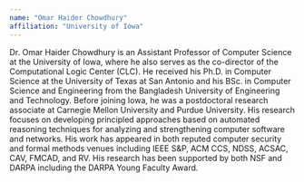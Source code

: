 ```yaml
---
name: "Omar Haider Chowdhury"
affiliation: "University of Iowa"
---
```


Dr. Omar Haider Chowdhury is an Assistant Professor of Computer Science at the University of Iowa, where he also serves as the co-director of the Computational Logic Center (CLC). He received his Ph.D. in Computer Science at the University of Texas at San Antonio and his BSc. in Computer Science and Engineering from the Bangladesh University of Engineering and Technology. Before joining Iowa, he was a postdoctoral research associate at Carnegie Mellon University and Purdue University. His research focuses on developing principled approaches based on automated reasoning techniques for analyzing and strengthening computer software and networks. His work has appeared in both reputed computer security and formal methods venues including IEEE S&P, ACM CCS, NDSS, ACSAC, CAV, FMCAD, and RV. His research has been supported by both NSF and DARPA including the DARPA Young Faculty Award.
